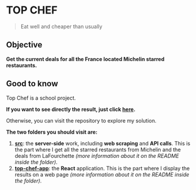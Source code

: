 # TOP CHEF

> Eat well and cheaper than usually

## Objective

**Get the current deals for all the France located Michelin starred restaurants.**

## Good to know

Top Chef is a school project.  

**If you want to see directly the result, just click [here](https://guillaumefrd.github.io/top-chef/top-chef-app/build/).**

Otherwise, you can visit the repository to explore my solution. 

**The two folders you should visit are:**

1. **[src](https://github.com/guillaumefrd/top-chef/tree/master/src)**: the **server-side** work, including **web scraping** and **API calls**. This is the part where I get all the starred restaurants from Michelin and the deals from LaFourchette *(more information about it on the README inside the folder)*.
2. **[top-chef-app](https://github.com/guillaumefrd/top-chef/tree/master/top-chef-app)**: the **React** application. This is the part where I display the results on a web page *(more information about it on the README inside the folder)*.
